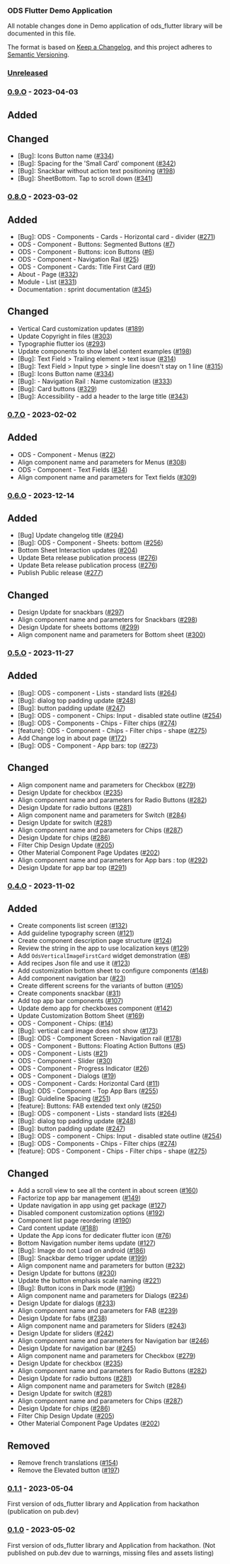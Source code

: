 ### ODS Flutter Demo Application

All notable changes done in Demo application of ods_flutter library will be documented in this file.

The format is based on [Keep a Changelog](https://keepachangelog.com/en/1.0.0/),
and this project adheres to [Semantic Versioning](https://semver.org/spec/v2.0.0.html).

### [Unreleased](https://github.com/Orange-OpenSource/ods-flutter/releases)

### [0.9.O](https://github.com/Orange-OpenSource/ods-flutter/compare/0.1.1...0.9.0) - 2023-04-03

## Added

## Changed

- [Bug]: Icons Button name ([#334](https://github.com/Orange-OpenSource/ods-flutter/issues/334))
- [Bug]: Spacing for the 'Small Card' component ([#342](https://github.com/Orange-OpenSource/ods-flutter/issues/342))
- [Bug]: Snackbar without action text positioning ([#198](https://github.com/Orange-OpenSource/ods-flutter/issues/198))
- [Bug]: SheetBottom. Tap to scroll down ([#341](https://github.com/Orange-OpenSource/ods-flutter/issues/341))

### [0.8.O](https://github.com/Orange-OpenSource/ods-flutter/compare/0.1.1...0.8.0) - 2023-03-02

## Added

- [Bug]: ODS - Components - Cards - Horizontal card - divider ([#271](https://github.com/Orange-OpenSource/ods-flutter/issues/271))
- ODS - Component - Buttons: Segmented Buttons ([#7](https://github.com/Orange-OpenSource/ods-flutter/issues/7))
- ODS - Component - Buttons: icon Buttons ([#6](https://github.com/Orange-OpenSource/ods-flutter/issues/6))
- ODS - Component - Navigation Rail ([#25](https://github.com/Orange-OpenSource/ods-flutter/issues/25))
- ODS - Component - Cards: Title First Card ([#9](https://github.com/Orange-OpenSource/ods-flutter/issues/9))
- About - Page ([#332](https://github.com/Orange-OpenSource/ods-flutter/issues/332))
- Module - List ([#331](https://github.com/Orange-OpenSource/ods-flutter/issues/331))
- Documentation : sprint documentation ([#345](https://github.com/Orange-OpenSource/ods-flutter/issues/345))

## Changed

- Vertical Card customization updates ([#189](https://github.com/Orange-OpenSource/ods-flutter/issues/189))
- Update Copyright in files ([#303](https://github.com/Orange-OpenSource/ods-flutter/issues/303))
- Typographie flutter ios ([#293](https://github.com/Orange-OpenSource/ods-flutter/issues/293))
- Update components to show label content examples ([#198](https://github.com/Orange-OpenSource/ods-flutter/issues/295))
- [Bug]: Text Field > Trailing element > text issue ([#314](https://github.com/Orange-OpenSource/ods-flutter/issues/314))
- [Bug]: Text Field > Input type > single line doesn't stay on 1 line ([#315](https://github.com/Orange-OpenSource/ods-flutter/issues/315))
- [Bug]: Icons Button name ([#334](https://github.com/Orange-OpenSource/ods-flutter/issues/334))
- [Bug]: - Navigation Rail : Name customization ([#333](https://github.com/Orange-OpenSource/ods-flutter/issues/333))
- [Bug]: Card buttons ([#329](https://github.com/Orange-OpenSource/ods-flutter/issues/329))
- [Bug]: Accessibility - add a header to the large title ([#343](https://github.com/Orange-OpenSource/ods-flutter/issues/343))

### [0.7.O](https://github.com/Orange-OpenSource/ods-flutter/compare/0.1.1...0.7.0) - 2023-02-02

## Added

- ODS - Component - Menus ([#22](https://github.com/Orange-OpenSource/ods-flutter/issues/22))
- Align component name and parameters for Menus ([#308](https://github.com/Orange-OpenSource/ods-flutter/issues/308))
- ODS - Component - Text Fields ([#34](https://github.com/Orange-OpenSource/ods-flutter/issues/34))
- Align component name and parameters for Text fields ([#309](https://github.com/Orange-OpenSource/ods-flutter/issues/309))

### [0.6.O](https://github.com/Orange-OpenSource/ods-flutter/compare/0.1.1...0.6.0) - 2023-12-14

## Added

- [Bug] Update changelog title ([#294](https://github.com/Orange-OpenSource/ods-flutter/issues/194))
- [Bug]: ODS - Component - Sheets: bottom ([#256](https://github.com/Orange-OpenSource/ods-flutter/issues/256))
- Bottom Sheet Interaction updates ([#204](https://github.com/Orange-OpenSource/ods-flutter/issues/204))
- Update Beta release publication process ([#276](https://github.com/Orange-OpenSource/ods-flutter/issues/276))
- Update Beta release publication process ([#276](https://github.com/Orange-OpenSource/ods-flutter/issues/276))
- Publish Public release ([#277](https://github.com/Orange-OpenSource/ods-flutter/issues/277))

## Changed

- Design Update for snackbars ([#297](https://github.com/Orange-OpenSource/ods-flutter/issues/297))
- Align component name and parameters for Snackbars ([#298](https://github.com/Orange-OpenSource/ods-flutter/issues/298))
- Design Update for sheets bottoms ([#299](https://github.com/Orange-OpenSource/ods-flutter/issues/299))
- Align component name and parameters for Bottom sheet ([#300](https://github.com/Orange-OpenSource/ods-flutter/issues/300))

### [0.5.O](https://github.com/Orange-OpenSource/ods-flutter/compare/0.1.1...0.5.0) - 2023-11-27

## Added

- [Bug]: ODS - component - Lists - standard lists ([#264](https://github.com/Orange-OpenSource/ods-flutter/issues/264))
- [Bug]: dialog top padding update ([#248](https://github.com/Orange-OpenSource/ods-flutter/issues/248))
- [Bug]: button padding update ([#247](https://github.com/Orange-OpenSource/ods-flutter/issues/247))
- [Bug]: ODS - component - Chips: Input - disabled state outline ([#254](https://github.com/Orange-OpenSource/ods-flutter/issues/254))
- [Bug]: ODS - Components - Chips - Filter chips ([#274](https://github.com/Orange-OpenSource/ods-flutter/issues/274))
- [feature]: ODS - Component - Chips - Filter chips - shape ([#275](https://github.com/Orange-OpenSource/ods-flutter/issues/275))
- Add Change log in about page ([#172](https://github.com/Orange-OpenSource/ods-flutter/issues/172))
- [Bug]: ODS - Component - App bars: top ([#273](https://github.com/Orange-OpenSource/ods-flutter/issues/273))

## Changed

- Align component name and parameters for Checkbox ([#279](https://github.com/Orange-OpenSource/ods-flutter/issues/279))
- Design Update for checkbox ([#235](https://github.com/Orange-OpenSource/ods-flutter/issues/235))
- Align component name and parameters for Radio Buttons ([#282](https://github.com/Orange-OpenSource/ods-flutter/issues/282))
- Design Update for radio buttons ([#281](https://github.com/Orange-OpenSource/ods-flutter/issues/281))
- Align component name and parameters for Switch ([#284](https://github.com/Orange-OpenSource/ods-flutter/issues/284))
- Design Update for switch ([#281](https://github.com/Orange-OpenSource/ods-flutter/issues/283))
- Align component name and parameters for Chips ([#287](https://github.com/Orange-OpenSource/ods-flutter/issues/287))
- Design Update for chips ([#286](https://github.com/Orange-OpenSource/ods-flutter/issues/286))
- Filter Chip Design Update ([#205](https://github.com/Orange-OpenSource/ods-flutter/issues/205))
- Other Material Component Page Updates ([#202](https://github.com/Orange-OpenSource/ods-flutter/issues/202))
- Align component name and parameters for App bars : top ([#292](https://github.com/Orange-OpenSource/ods-flutter/issues/292))
- Design Update for app bar top ([#291](https://github.com/Orange-OpenSource/ods-flutter/issues/291))


### [0.4.O](https://github.com/Orange-OpenSource/ods-flutter/compare/0.1.1...0.4.0) - 2023-11-02

## Added

- Create components list screen ([#132](https://github.com/Orange-OpenSource/ods-flutter/issues/132))
- Add guideline typography screen ([#121](https://github.com/Orange-OpenSource/ods-flutter/issues/121))
- Create component description page structure ([#124](https://github.com/Orange-OpenSource/ods-flutter/issues/124))
- Review the string in the app to use localization keys ([#129](https://github.com/Orange-OpenSource/ods-flutter/issues/129))
- Add `OdsVerticalImageFirstCard` widget demonstration ([#8](https://github.com/Orange-OpenSource/ods-flutter/issues/8))
- Add recipes Json file and use it ([#123](https://github.com/Orange-OpenSource/ods-flutter/issues/123))
- Add customization bottom sheet to configure components ([#148](https://github.com/Orange-OpenSource/ods-flutter/issues/148))
- Add component navigation bar ([#23](https://github.com/Orange-OpenSource/ods-flutter/issues/23))
- Create different screens for the variants of button ([#105](https://github.com/Orange-OpenSource/ods-flutter/issues/105))
- Create components snackbar ([#31](https://github.com/Orange-OpenSource/ods-flutter/issues/31))
- Add top app bar components ([#107](https://github.com/Orange-OpenSource/ods-flutter/issues/107))
- Update demo app for checkboxes component ([#142](https://github.com/Orange-OpenSource/ods-flutter/issues/142))
- Update Customization Bottom Sheet ([#169](https://github.com/Orange-OpenSource/ods-flutter/issues/169))
- ODS - Component - Chips: ([#14](https://github.com/Orange-OpenSource/ods-flutter/issues/14))
- [Bug]: vertical card image does not show ([#173](https://github.com/Orange-OpenSource/ods-flutter/issues/173))
- [Bug]: ODS - Component Screen - Navigation rail ([#178](https://github.com/Orange-OpenSource/ods-flutter/issues/178))
- ODS - Component - Buttons: Floating Action Buttons ([#5](https://github.com/Orange-OpenSource/ods-flutter/issues/5))
- ODS - Component - Lists ([#21](https://github.com/Orange-OpenSource/ods-flutter/issues/21))
- ODS - Component - Slider ([#30](https://github.com/Orange-OpenSource/ods-flutter/issues/30))
- ODS - Component - Progress Indicator ([#26](https://github.com/Orange-OpenSource/ods-flutter/issues/26))
- ODS - Component - Dialogs ([#19](https://github.com/Orange-OpenSource/ods-flutter/issues/19))
- ODS - Component - Cards: Horizontal Card ([#11](https://github.com/Orange-OpenSource/ods-flutter/issues/11))
- [Bug]: ODS - Component - Top App Bars ([#255](https://github.com/Orange-OpenSource/ods-flutter/issues/255))
- [Bug]: Guideline Spacing ([#251](https://github.com/Orange-OpenSource/ods-flutter/issues/251))
- [feature]: Buttons: FAB extended text only ([#250](https://github.com/Orange-OpenSource/ods-flutter/issues/250))
- [Bug]: ODS - component - Lists - standard lists ([#264](https://github.com/Orange-OpenSource/ods-flutter/issues/264))
- [Bug]: dialog top padding update ([#248](https://github.com/Orange-OpenSource/ods-flutter/issues/248))
- [Bug]: button padding update ([#247](https://github.com/Orange-OpenSource/ods-flutter/issues/247))
- [Bug]: ODS - component - Chips: Input - disabled state outline ([#254](https://github.com/Orange-OpenSource/ods-flutter/issues/254))
- [Bug]: ODS - Components - Chips - Filter chips ([#274](https://github.com/Orange-OpenSource/ods-flutter/issues/274))
- [feature]: ODS - Component - Chips - Filter chips - shape ([#275](https://github.com/Orange-OpenSource/ods-flutter/issues/275))

## Changed

- Add a scroll view to see all the content in about screen ([#160](https://github.com/Orange-OpenSource/ods-flutter/issues/160))
- Factorize top app bar management ([#149](https://github.com/Orange-OpenSource/ods-flutter/issues/149))
- Update navigation in app using get package ([#127](https://github.com/Orange-OpenSource/ods-flutter/issues/127))
- Disabled component customization options ([#192](https://github.com/Orange-OpenSource/ods-flutter/issues/192))
- Component list page reordering ([#190](https://github.com/Orange-OpenSource/ods-flutter/issues/190))
- Card content update ([#188](https://github.com/Orange-OpenSource/ods-flutter/issues/188))
- Update the App icons for dedicater flutter icon ([#76](https://github.com/Orange-OpenSource/ods-flutter/issues/76))
- Bottom Navigation number items update ([#127](https://github.com/Orange-OpenSource/ods-flutter/issues/194))
- [Bug]: Image do not Load on android ([#186](https://github.com/Orange-OpenSource/ods-flutter/issues/186))
- [Bug]: Snackbar demo trigger update ([#199](https://github.com/Orange-OpenSource/ods-flutter/issues/199))
- Align component name and parameters for button ([#232](https://github.com/Orange-OpenSource/ods-flutter/issues/232))
- Design Update for buttons ([#230](https://github.com/Orange-OpenSource/ods-flutter/issues/230))
- Update the button emphasis scale naming ([#221](https://github.com/Orange-OpenSource/ods-flutter/issues/221))
- [Bug]: Button icons in Dark mode ([#196](https://github.com/Orange-OpenSource/ods-flutter/issues/196))
- Align component name and parameters for Dialogs ([#234](https://github.com/Orange-OpenSource/ods-flutter/issues/234))
- Design Update for dialogs ([#233](https://github.com/Orange-OpenSource/ods-flutter/issues/233))
- Align component name and parameters for FAB ([#239](https://github.com/Orange-OpenSource/ods-flutter/issues/239))
- Design Update for fabs ([#238](https://github.com/Orange-OpenSource/ods-flutter/issues/238))
- Align component name and parameters for Sliders ([#243](https://github.com/Orange-OpenSource/ods-flutter/issues/243))
- Design Update for sliders ([#242](https://github.com/Orange-OpenSource/ods-flutter/issues/242))
- Align component name and parameters for Navigation bar ([#246](https://github.com/Orange-OpenSource/ods-flutter/issues/246))
- Design Update for navigation bar ([#245](https://github.com/Orange-OpenSource/ods-flutter/issues/245))
- Align component name and parameters for Checkbox ([#279](https://github.com/Orange-OpenSource/ods-flutter/issues/279))
- Design Update for checkbox ([#235](https://github.com/Orange-OpenSource/ods-flutter/issues/235))
- Align component name and parameters for Radio Buttons ([#282](https://github.com/Orange-OpenSource/ods-flutter/issues/282))
- Design Update for radio buttons ([#281](https://github.com/Orange-OpenSource/ods-flutter/issues/281))
- Align component name and parameters for Switch ([#284](https://github.com/Orange-OpenSource/ods-flutter/issues/284))
- Design Update for switch ([#281](https://github.com/Orange-OpenSource/ods-flutter/issues/283))
- Align component name and parameters for Chips ([#287](https://github.com/Orange-OpenSource/ods-flutter/issues/287))
- Design Update for chips ([#286](https://github.com/Orange-OpenSource/ods-flutter/issues/286))
- Filter Chip Design Update ([#205](https://github.com/Orange-OpenSource/ods-flutter/issues/205))
- Other Material Component Page Updates ([#202](https://github.com/Orange-OpenSource/ods-flutter/issues/202))

## Removed

- Remove french translations ([#154](https://github.com/Orange-OpenSource/ods-flutter/issues/154))
- Remove the Elevated button ([#197](https://github.com/Orange-OpenSource/ods-flutter/issues/197))

### [0.1.1](https://github.com/Orange-OpenSource/ods-flutter/compare/0.1.1...0.1.0) - 2023-05-04

First version of ods_flutter library and Application from hackathon (publication on pub.dev)

### [0.1.0](https://github.com/Orange-OpenSource/ods-flutter/compare/0.1.0) - 2023-05-02

First version of ods_flutter library and Application from hackathon.
(Not published on pub.dev due to warnings, missing files and assets listing)
